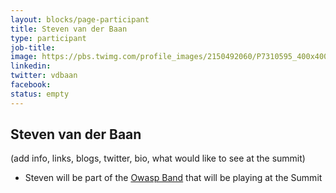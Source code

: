 ```yaml
---
layout: blocks/page-participant
title: Steven van der Baan
type: participant
job-title:
image: https://pbs.twimg.com/profile_images/2150492060/P7310595_400x400.JPG
linkedin:
twitter: vdbaan
facebook:
status: empty
---
```


## Steven van der Baan

(add info, links, blogs, twitter, bio, what would like to see at the summit)

* Steven will be part of the [Owasp Band](../Logistics/Owasp-Band.md) that will be playing at the Summit

